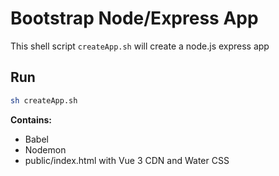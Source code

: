 # Bootstrap Node/Express App

This shell script `createApp.sh` will create a node.js express app

## Run

```bash
sh createApp.sh
```

**Contains:**

- Babel
- Nodemon
- public/index.html with Vue 3 CDN and Water CSS
